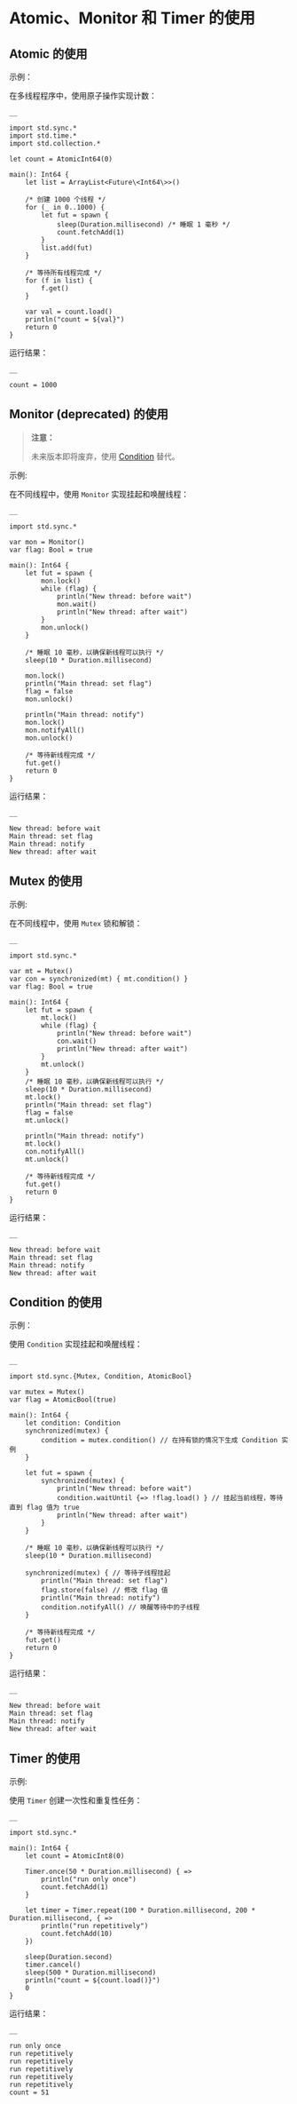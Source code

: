 
# Atomic、Monitor 和 Timer 的使用

## Atomic 的使用

示例：

在多线程程序中，使用原子操作实现计数：
    
    __
    
    import std.sync.*
    import std.time.*
    import std.collection.*
    
    let count = AtomicInt64(0)
    
    main(): Int64 {
        let list = ArrayList<Future\<Int64\>>()
    
        /* 创建 1000 个线程 */
        for (_ in 0..1000) {
            let fut = spawn {
                sleep(Duration.millisecond) /* 睡眠 1 毫秒 */
                count.fetchAdd(1)
            }
            list.add(fut)
        }
    
        /* 等待所有线程完成 */
        for (f in list) {
            f.get()
        }
    
        var val = count.load()
        println("count = ${val}")
        return 0
    }
    
运行结果：
    
    __
    
    count = 1000

## Monitor \(deprecated\) 的使用

> **注意：**
> 
> 未来版本即将废弃，使用 [Condition](https://docs.cangjie-lang.cn/docs/1.0.1/libs/std/sync/sync_package_api/sync_package_interfaces.html#interface-condition) 替代。

示例:

在不同线程中，使用 `Monitor` 实现挂起和唤醒线程：
    
    __
    
    import std.sync.*
    
    var mon = Monitor()
    var flag: Bool = true
    
    main(): Int64 {
        let fut = spawn {
            mon.lock()
            while (flag) {
                println("New thread: before wait")
                mon.wait()
                println("New thread: after wait")
            }
            mon.unlock()
        }
    
        /* 睡眠 10 毫秒，以确保新线程可以执行 */
        sleep(10 * Duration.millisecond)
    
        mon.lock()
        println("Main thread: set flag")
        flag = false
        mon.unlock()
    
        println("Main thread: notify")
        mon.lock()
        mon.notifyAll()
        mon.unlock()
    
        /* 等待新线程完成 */
        fut.get()
        return 0
    }
    
运行结果：
    
    __
    
    New thread: before wait
    Main thread: set flag
    Main thread: notify
    New thread: after wait

## Mutex 的使用

示例:

在不同线程中，使用 `Mutex` 锁和解锁：
    
    __
    
    import std.sync.*
    
    var mt = Mutex()
    var con = synchronized(mt) { mt.condition() }
    var flag: Bool = true
    
    main(): Int64 {
        let fut = spawn {
            mt.lock()
            while (flag) {
                println("New thread: before wait")
                con.wait()
                println("New thread: after wait")
            }
            mt.unlock()
        }
        /* 睡眠 10 毫秒，以确保新线程可以执行 */
        sleep(10 * Duration.millisecond)
        mt.lock()
        println("Main thread: set flag")
        flag = false
        mt.unlock()
    
        println("Main thread: notify")
        mt.lock()
        con.notifyAll()
        mt.unlock()
    
        /* 等待新线程完成 */
        fut.get()
        return 0
    }
    
运行结果：
    
    __
    
    New thread: before wait
    Main thread: set flag
    Main thread: notify
    New thread: after wait

## Condition 的使用

示例：

使用 `Condition` 实现挂起和唤醒线程：
    
    __
    
    import std.sync.{Mutex, Condition, AtomicBool}
    
    var mutex = Mutex()
    var flag = AtomicBool(true)
    
    main(): Int64 {
        let condition: Condition
        synchronized(mutex) {
            condition = mutex.condition() // 在持有锁的情况下生成 Condition 实例
        }
    
        let fut = spawn {
            synchronized(mutex) {
                println("New thread: before wait")
                condition.waitUntil {=> !flag.load() } // 挂起当前线程，等待直到 flag 值为 true
                println("New thread: after wait")
            }
        }
    
        /* 睡眠 10 毫秒，以确保新线程可以执行 */
        sleep(10 * Duration.millisecond)
    
        synchronized(mutex) { // 等待子线程挂起
            println("Main thread: set flag")
            flag.store(false) // 修改 flag 值
            println("Main thread: notify")
            condition.notifyAll() // 唤醒等待中的子线程
        }
    
        /* 等待新线程完成 */
        fut.get()
        return 0
    }
    
运行结果：
    
    __
    
    New thread: before wait
    Main thread: set flag
    Main thread: notify
    New thread: after wait

## Timer 的使用

示例:

使用 `Timer` 创建一次性和重复性任务：
    
    __
    
    import std.sync.*
    
    main(): Int64 {
        let count = AtomicInt8(0)
    
        Timer.once(50 * Duration.millisecond) { =>
            println("run only once")
            count.fetchAdd(1)
        }
    
        let timer = Timer.repeat(100 * Duration.millisecond, 200 * Duration.millisecond, { =>
            println("run repetitively")
            count.fetchAdd(10)
        })
    
        sleep(Duration.second)
        timer.cancel()
        sleep(500 * Duration.millisecond)
        println("count = ${count.load()}")
        0
    }
    
运行结果：
    
    __
    
    run only once
    run repetitively
    run repetitively
    run repetitively
    run repetitively
    run repetitively
    count = 51